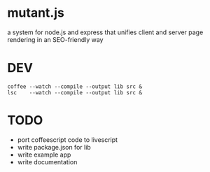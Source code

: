mutant.js
=========

a system for node.js and express that unifies client and server page rendering in an SEO-friendly way

DEV
===

    coffee --watch --compile --output lib src &
    lsc    --watch --compile --output lib src &

TODO
====

- port coffeescript code to livescript
- write package.json for lib 
- write example app
- write documentation
